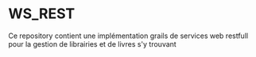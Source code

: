 # WS_REST
Ce repository contient une implémentation grails de services web restfull pour la gestion de librairies et de livres s'y trouvant
